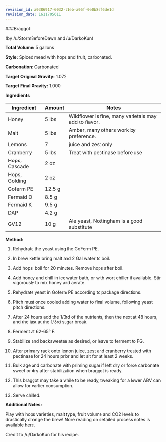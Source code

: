 ```yaml
---
revision_id: a0386917-6032-11eb-a05f-0e0b8ef6de1d
revision_date: 1611705611
---
```


###Braggot

(by /u/StormBeforeDawn and /u/DarkoKun)

**Total Volume:** 5 gallons

**Style:** Spiced mead with hops and fruit, carbonated.

**Carbonation:** Carbonated

**Target Original Gravity:** 1.072

**Target Final Gravity:** 1.000 

**Ingredients**

Ingredient| Amount | Notes
---|---|---
Honey | 5 lbs | Wildflower is fine, many varietals may add to flavor. 
Malt | 5 lbs | Amber, many others work by preference.
Lemons | 7 | juice and zest only
Cranberry | 5 lbs | Treat with pectinase before use
Hops, Cascade| 2 oz |
Hops, Golding | 2 oz 
Goferm PE | 12.5 g |
Fermaid O | 8.5 g |
Fermaid K | 9.5 g | 
DAP | 4.2 g 
GV12 | 10 g |Ale yeast, Nottingham is a good substitute
**Method:**

1. Rehydrate the yeast using the GoFerm PE.

1. In brew kettle bring malt and 2 Gal water to boil. 

1. Add hops, boil for 20 minutes. Remove hops after boil. 

1. Add honey and chill in ice water bath, or with wort chiller if available. Stir vigorously to mix honey and aerate.

1. Rehydrate yeast in Goferm PE according to package directions. 

1. Pitch must once cooled adding water to final volume, following yeast pitch directions.

1. After 24 hours add the 1/3rd of the nutrients, then the next at 48 hours, and the last at the 1/3rd sugar break. 

1. Ferment at 62-65° F.

1. Stabilize and backsweeten as desired, or leave to ferment to FG.

1. After primary rack onto lemon juice, zest and cranberry treated with pectinase for 24 hours prior and let sit for at least 2 weeks.

1. Bulk age and carbonate with priming sugar if left dry or force carbonate sweet or dry after stabilization when braggot is ready. 

1. This braggot may take a while to be ready, tweaking for a lower ABV can allow for earlier consumption.

1. Serve chilled.

**Additional Notes:**

Play with hops varieties, malt type, fruit volume and CO2 levels to drastically change the brew! More reading on detailed process notes is available[ here](https://www.reddit.com/r/mead/wiki/process/process_summary).

Credit to /u/DarkoKun for his recipe.